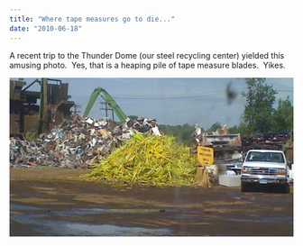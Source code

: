 ```yaml
---
title: "Where tape measures go to die..."
date: "2010-06-18"
---
```


A recent trip to the Thunder Dome (our steel recycling center) yielded this amusing photo.  Yes, that is a heaping pile of tape measure blades.  Yikes.

![](images/tape-measures.jpg "tape-measures")
